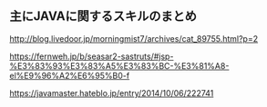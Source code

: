 ## 主にJAVAに関するスキルのまとめ
http://blog.livedoor.jp/morningmist7/archives/cat_89755.html?p=2

https://fernweh.jp/b/seasar2-sastruts/#jsp-%E3%83%93%E3%83%A5%E3%83%BC-%E3%81%A8-el%E9%96%A2%E6%95%B0-f

https://javamaster.hateblo.jp/entry/2014/10/06/222741

